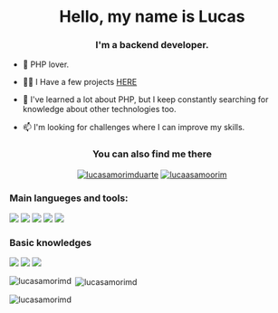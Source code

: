 <h1 align="center">Hello, my name is Lucas</h1>
<h3 align="center">I'm a backend developer.</h3>

- :elephant: PHP lover.

- 👨‍💻 I Have a few projects <a href="https://lad566.com.br" target="_blank">HERE</a>

- 💬 I've learned a lot about PHP, but I keep constantly searching for knowledge about other technologies too.

- 📫 I'm looking for challenges where I can improve my skills.

<h3 align="center">You can also find me there</h3>

<p align="center">
<a href="https://www.linkedin.com/in/lucasamorimduarte/" target="_blank"><img align="center" src="https://img.shields.io/badge/LinkedIn-0077B5?style=for-the-badge&logo=linkedin&logoColor=white" alt="lucasamorimduarte" /></a>
  <a href="https://instagram.com/lucaasamoorim" target="_blank"><img align="center" src="https://img.shields.io/badge/Instagram-E4405F?style=for-the-badge&logo=instagram&logoColor=white" alt="lucaasamoorim" /></a>
</p>

<h3 align="left">Main langueges and tools:</h3>
<p align="left"> <img src="https://img.shields.io/badge/PHP-777BB4?style=for-the-badge&logo=php&logoColor=white"> <img src="https://img.shields.io/badge/HTML5-E34F26?style=for-the-badge&logo=html5&logoColor=white"> <img src="https://img.shields.io/badge/CSS3-1572B6?style=for-the-badge&logo=css3&logoColor=white"> <img src="https://img.shields.io/badge/JavaScript-323330?style=for-the-badge&logo=javascript&logoColor=F7DF1E"> <img src="https://img.shields.io/badge/MySQL-00000F?style=for-the-badge&logo=mysql&logoColor=white"></p>
  <h3 align="left">Basic knowledges </h3>
  <p align="left">
  <img src="https://img.shields.io/badge/Node.js-43853D?style=for-the-badge&logo=node.js&logoColor=white"> <img src="https://img.shields.io/badge/jQuery-0769AD?style=for-the-badge&logo=jquery&logoColor=white"> <img src="https://img.shields.io/badge/Laravel-FF2D20?style=for-the-badge&logo=laravel&logoColor=white"></p>

<p><img align="left" src="https://github-readme-stats.vercel.app/api/top-langs?username=lucasamorimd&show_icons=true&locale=en&layout=compact" alt="lucasamorimd" /></p>

<p>&nbsp;<img align="center" src="https://github-readme-stats.vercel.app/api?username=lucasamorimd&show_icons=true&locale=en" alt="lucasamorimd" /></p>

<p><img align="center" src="https://github-readme-streak-stats.herokuapp.com/?user=lucasamorimd&" alt="lucasamorimd" /></p>

